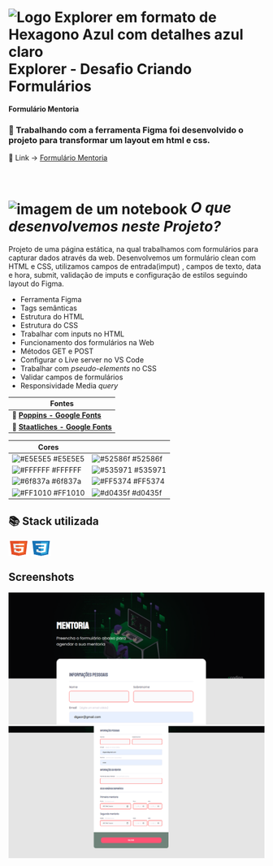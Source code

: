 # <img src="https://imgur.com/X4HdxWx.png"  width="50px" align="center" alt="Logo Explorer em formato de Hexagono Azul com detalhes azul claro"> Explorer - Desafio Criando Formulários

**Formulário Mentoria**

### 📌 Trabalhando com a ferramenta Figma foi desenvolvido o projeto para transformar um layout em html e css.

🔗 Link -> <a href="https://rodrigoluigi.github.io/LP-Form-Mentoria/" target="_blank">Formulário Mentoria</a>

# <br><img src="https://imgur.com/VhTBbHg.png" alt="imagem de um notebook" align="center" width="30px"> _**O que desenvolvemos neste Projeto?**_

Projeto de uma página estática, na qual trabalhamos com formulários para capturar dados através da web. Desenvolvemos um formulário clean com HTML e CSS, utilizamos campos de entrada(imput) , campos de texto, data e hora, submit, validação de imputs e configuração de estilos seguindo layout do Figma.

- Ferramenta Figma
- Tags semânticas
- Estrutura do HTML
- Estrutura do CSS
- Trabalhar com inputs no HTML
- Funcionamento dos formulários na Web
- Métodos GET e POST
- Configurar o Live server no VS Code
- Trabalhar com *pseudo-elements* no CSS
- Validar campos de formulários
- Responsividade Media *query*

| **Fontes** |
| ----------------- | 
| 🔗 **[Poppins - Google Fonts](https://fonts.google.com/specimen/Poppins?query=Poppins)** |
| 🔗 **[Staatliches - Google Fonts](https://fonts.google.com/specimen/Staatliches?query=staa)** |
    


  | **Cores**               |                                                 |
| ----------------- | ---------------------------------------------------------------- |
| ![#E5E5E5](http://via.placeholder.com/12/E5E5E5?text=+) #E5E5E5       | ![#52586f](http://via.placeholder.com/12/52586f?text=+) #52586f |
| ![#FFFFFF](http://via.placeholder.com/12/FFFFFF?text=+) #FFFFFF       | ![#535971](http://via.placeholder.com/12/535971?text=+) #535971 |
| ![#6f837a](http://via.placeholder.com/12/6f837a?text=+) #6f837a | ![#FF5374](http://via.placeholder.com/12/FF5374?text=+) #FF5374 |
| ![#FF1010](http://via.placeholder.com/12/FF1010?text=+) #FF1010       | ![#d0435f](http://via.placeholder.com/12/d0435f?text=+) #d0435f |

## 📚 Stack utilizada

<div style="display: inline-block">
  <img align="center" alt="Logo HTML5" height="30" width="40" src="https://raw.githubusercontent.com/devicons/devicon/master/icons/html5/html5-original.svg">
  <img align="center" alt="Logo CSS3" height="30" width="40" src="https://raw.githubusercontent.com/devicons/devicon/master/icons/css3/css3-original.svg">
</div>


## Screenshots

<img src="./assets/form-mentoria.png">
<img src="./assets/form-mentoria2.png">
